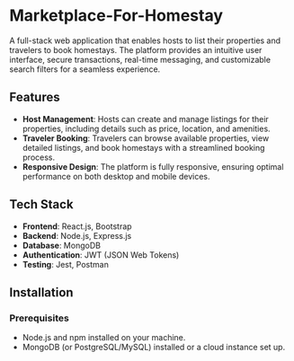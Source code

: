 # Marketplace-For-Homestay

A full-stack web application that enables hosts to list their properties and travelers to book homestays. The platform provides an intuitive user interface, secure transactions, real-time messaging, and customizable search filters for a seamless experience.

## Features

- **Host Management**: Hosts can create and manage listings for their properties, including details such as price, location, and amenities.
- **Traveler Booking**: Travelers can browse available properties, view detailed listings, and book homestays with a streamlined booking process.
- **Responsive Design**: The platform is fully responsive, ensuring optimal performance on both desktop and mobile devices.

## Tech Stack

- **Frontend**: React.js, Bootstrap
- **Backend**: Node.js, Express.js
- **Database**: MongoDB
- **Authentication**: JWT (JSON Web Tokens)
- **Testing**: Jest, Postman

## Installation

### Prerequisites

- Node.js and npm installed on your machine.
- MongoDB (or PostgreSQL/MySQL) installed or a cloud instance set up.

